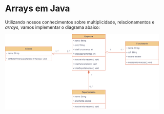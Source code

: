 # Arrays em Java

Utilizando nossos conhecimentos sobre multiplicidade, relacionamentos e _arrays_, vamos implementar o diagrama abaixo:

![Diagrama de Classes - Empresa](assets/diagrama.png)
